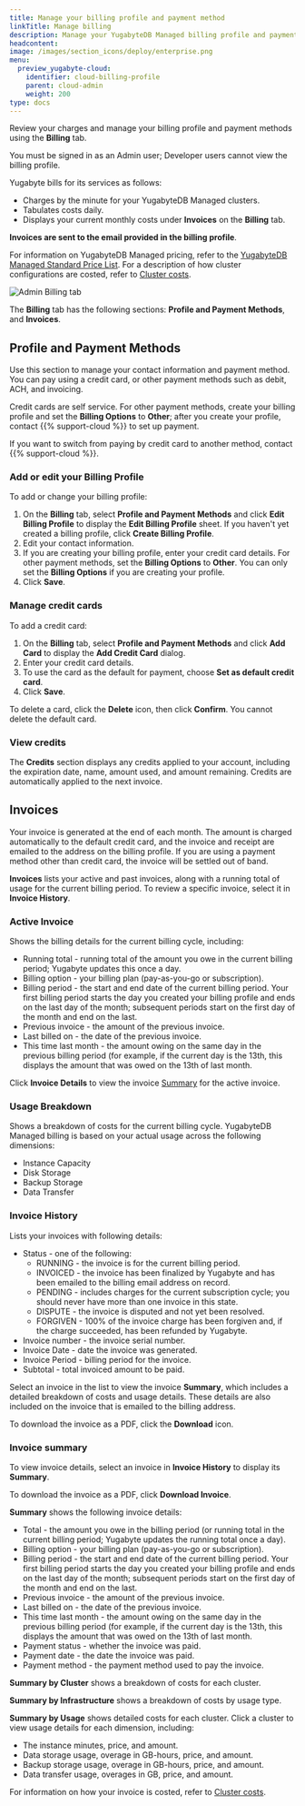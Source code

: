 ```yaml
---
title: Manage your billing profile and payment method
linkTitle: Manage billing
description: Manage your YugabyteDB Managed billing profile and payment methods and view invoices.
headcontent:
image: /images/section_icons/deploy/enterprise.png
menu:
  preview_yugabyte-cloud:
    identifier: cloud-billing-profile
    parent: cloud-admin
    weight: 200
type: docs
---
```


Review your charges and manage your billing profile and payment methods using the **Billing** tab.

You must be signed in as an Admin user; Developer users cannot view the billing profile.

Yugabyte bills for its services as follows:

- Charges by the minute for your YugabyteDB Managed clusters.
- Tabulates costs daily.
- Displays your current monthly costs under **Invoices** on the **Billing** tab.

**Invoices are sent to the email provided in the billing profile**.

For information on YugabyteDB Managed pricing, refer to the [YugabyteDB Managed Standard Price List](https://www.yugabyte.com/yugabyte-cloud-standard-price-list/). For a description of how cluster configurations are costed, refer to [Cluster costs](../cloud-billing-costs/).

![Admin Billing tab](/images/yb-cloud/cloud-admin-billing.png)

The **Billing** tab has the following sections: **Profile and Payment Methods**, and **Invoices**.

## Profile and Payment Methods

Use this section to manage your contact information and payment method. You can pay using a credit card, or other payment methods such as debit, ACH, and invoicing.

Credit cards are self service. For other payment methods, create your billing profile and set the **Billing Options** to **Other**; after you create your profile, contact {{% support-cloud %}} to set up payment.

If you want to switch from paying by credit card to another method, contact {{% support-cloud %}}.

### Add or edit your Billing Profile

To add or change your billing profile:

1. On the **Billing** tab, select **Profile and Payment Methods** and click **Edit Billing Profile** to display the **Edit Billing Profile** sheet. If you haven't yet created a billing profile, click **Create Billing Profile**.
1. Edit your contact information.
1. If you are creating your billing profile, enter your credit card details. For other payment methods, set the **Billing Options** to **Other**. You can only set the **Billing Options** if you are creating your profile.
1. Click **Save**.

### Manage credit cards

To add a credit card:

1. On the **Billing** tab, select **Profile and Payment Methods** and click **Add Card** to display the **Add Credit Card** dialog.
1. Enter your credit card details.
1. To use the card as the default for payment, choose **Set as default credit card**.
1. Click **Save**.

To delete a card, click the **Delete** icon, then click **Confirm**. You cannot delete the default card.

### View credits

The **Credits** section displays any credits applied to your account, including the expiration date, name, amount used, and amount remaining. Credits are automatically applied to the next invoice.

## Invoices

Your invoice is generated at the end of each month. The amount is charged automatically to the default credit card, and the invoice and receipt are emailed to the address on the billing profile. If you are using a payment method other than credit card, the invoice will be settled out of band.

**Invoices** lists your active and past invoices, along with a running total of usage for the current billing period. To review a specific invoice, select it in **Invoice History**.

### Active Invoice

Shows the billing details for the current billing cycle, including:

- Running total - running total of the amount you owe in the current billing period; Yugabyte updates this once a day.
- Billing option - your billing plan (pay-as-you-go or subscription).
- Billing period - the start and end date of the current billing period. Your first billing period starts the day you created your billing profile and ends on the last day of the month; subsequent periods start on the first day of the month and end on the last.
- Previous invoice - the amount of the previous invoice.
- Last billed on - the date of the previous invoice.
- This time last month - the amount owing on the same day in the previous billing period (for example, if the current day is the 13th, this displays the amount that was owed on the 13th of last month.

Click **Invoice Details** to view the invoice [Summary](#invoice-summary) for the active invoice.

### Usage Breakdown

Shows a breakdown of costs for the current billing cycle. YugabyteDB Managed billing is based on your actual usage across the following dimensions:

- Instance Capacity
- Disk Storage
- Backup Storage
- Data Transfer

### Invoice History

Lists your invoices with following details:

- Status - one of the following:
  - RUNNING - the invoice is for the current billing period.
  - INVOICED - the invoice has been finalized by Yugabyte and has been emailed to the billing email address on record.
  - PENDING - includes charges for the current subscription cycle; you should never have more than one invoice in this state.
  - DISPUTE - the invoice is disputed and not yet been resolved.
  - FORGIVEN - 100% of the invoice charge has been forgiven and, if the charge succeeded, has been refunded by Yugabyte.
- Invoice number - the invoice serial number.
- Invoice Date - date the invoice was generated.
- Invoice Period - billing period for the invoice.
- Subtotal - total invoiced amount to be paid.

Select an invoice in the list to view the invoice **Summary**, which includes a detailed breakdown of costs and usage details. These details are also included on the invoice that is emailed to the billing address.

To download the invoice as a PDF, click the **Download** icon.

### Invoice summary

To view invoice details, select an invoice in **Invoice History** to display its **Summary**.

To download the invoice as a PDF, click **Download Invoice**.

**Summary** shows the following invoice details:

- Total - the amount you owe in the billing period (or running total in the current billing period; Yugabyte updates the running total once a day).
- Billing option - your billing plan (pay-as-you-go or subscription).
- Billing period - the start and end date of the current billing period. Your first billing period starts the day you created your billing profile and ends on the last day of the month; subsequent periods start on the first day of the month and end on the last.
- Previous invoice - the amount of the previous invoice.
- Last billed on - the date of the previous invoice.
- This time last month - the amount owing on the same day in the previous billing period (for example, if the current day is the 13th, this displays the amount that was owed on the 13th of last month.
- Payment status - whether the invoice was paid.
- Payment date - the date the invoice was paid.
- Payment method - the payment method used to pay the invoice.

**Summary by Cluster** shows a breakdown of costs for each cluster.

**Summary by Infrastructure** shows a breakdown of costs by usage type.

**Summary by Usage** shows detailed costs for each cluster. Click a cluster to view usage details for each dimension, including:

- The instance minutes, price, and amount.
- Data storage usage, overage in GB-hours, price, and amount.
- Backup storage usage, overage in GB-hours, price, and amount.
- Data transfer usage, overages in GB, price, and amount.

For information on how your invoice is costed, refer to [Cluster costs](../cloud-billing-costs/).
